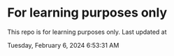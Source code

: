 # For learning purposes only
This repo is for learning purposes only.
Last updated at

Tuesday, February 6, 2024 6:53:31 AM

